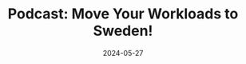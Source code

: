 ---
title: "Podcast: Move Your Workloads to Sweden!"
collection: publications
# permalink: /publication/eurosys24-quantifying.md
date: 2024-05-27
# venue: 'Political Science Research and Methods'
# paperurl: '/files/eurosys24-quantifying.pdf'
link: 'https://open.spotify.com/episode/1kEtyAVgeUmDaMUX1VnpS5?si=74b22f29099c4ea9'
# citation: Thanathorn Sukprasert, Abel Souza, Noman Bashir, David Irwin, and Prashant Shenoy. (EuroSys '24).
---